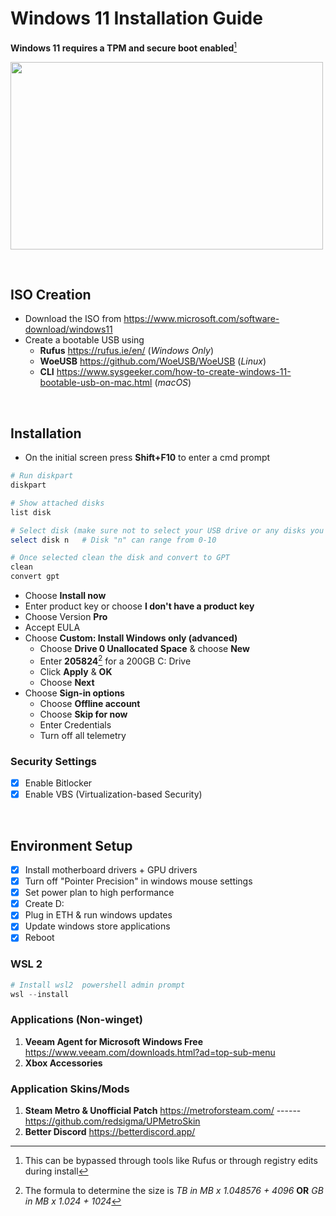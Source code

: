 # **Windows 11 Installation Guide**

**Windows 11 requires a TPM and secure boot enabled**[^1]

<img src="https://i.pcmag.com/imagery/reviews/00xBy0JjVybodfIwWxeGCkZ-1.fit_scale.size_760x427.v1628697239.png" width="500" height="300">


&nbsp;

## **ISO Creation**

* Download the ISO from https://www.microsoft.com/software-download/windows11
* Create a bootable USB using 
  * **Rufus** https://rufus.ie/en/ (*Windows Only*)
  * **WoeUSB** https://github.com/WoeUSB/WoeUSB (*Linux*)
  * **CLI** https://www.sysgeeker.com/how-to-create-windows-11-bootable-usb-on-mac.html (*macOS*)

&nbsp;

## **Installation**
* On the initial screen press **Shift+F10** to enter a cmd prompt
```ps1
# Run diskpart
diskpart

# Show attached disks
list disk

# Select disk (make sure not to select your USB drive or any disks you are using for other data)
select disk n   # Disk "n" can range from 0-10

# Once selected clean the disk and convert to GPT
clean
convert gpt
```

* Choose **Install now**
* Enter product key or choose **I don't have a product key**
* Choose Version **Pro**
* Accept EULA
* Choose **Custom: Install Windows only (advanced)**
  * Choose **Drive 0 Unallocated Space** & choose **New**
  * Enter **205824**[^2] for a 200GB C: Drive
  * Click **Apply** & **OK**
  * Choose **Next**
* Choose **Sign-in options**
  * Choose **Offline account**
  * Choose **Skip for now**
  * Enter Credentials
  * Turn off all telemetry

### Security Settings
  - [x] Enable Bitlocker
  - [x] Enable VBS (Virtualization-based Security)

&nbsp;

## Environment Setup

- [x] Install motherboard drivers + GPU drivers
- [x] Turn off "Pointer Precision" in windows mouse settings
- [x] Set power plan to high performance
- [x] Create D: 
- [x] Plug in ETH & run windows updates
- [x] Update windows store applications
- [x] Reboot

### WSL 2
```ps1
# Install wsl2  powershell admin prompt
wsl --install
```

### Applications (Non-winget)
1. **Veeam Agent for Microsoft Windows Free** https://www.veeam.com/downloads.html?ad=top-sub-menu
1. **Xbox Accessories**


### Application Skins/Mods
1. **Steam Metro & Unofficial Patch** https://metroforsteam.com/ ------ https://github.com/redsigma/UPMetroSkin 
1. **Better Discord** https://betterdiscord.app/


[^1]: This can be bypassed through tools like Rufus or through registry edits during install
[^2]: The formula to determine the size is *TB in MB x 1.048576 + 4096*  **OR** *GB in MB x 1.024 + 1024*
[^3]: GPU Overclock (1080ti) **Core +125 | Mem +500**
